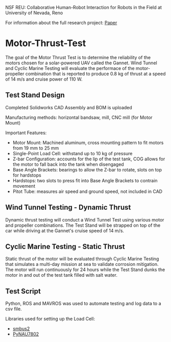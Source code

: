 NSF REU: Collaborative Human-Robot Interaction for Robots in the Field at University of Nevada, Reno

For information about the full research project: [Paper](url)

# Motor-Thrust-Test
The goal of the Motor Thrust Test is to determine the reliability of the motors chosen for a solar-powered UAV called the Gannet. Wind Tunnel and Cyclic Marine Testing will evaluate the performace of the motor-propeller combination that is reported to produce 0.8 kg of thrust at a speed of 14 m/s and cruise power of 110 W.

## Test Stand Design
Completed Solidworks CAD Assembly and BOM is uploaded

Manufacturing methods: horizontal bandsaw, mill, CNC mill (for Motor Mount)

Important Features:
* Motor Mount: Machined aluminum, cross mounting pattern to fit motors from 19 mm to 25 mm
* Single-Point Load Cell: withstand up to 10 kg of pressure
* Z-bar Configuration: accounts for the lip of the test tank, COG allows for the motor to fall back into the tank when disengaged
* Base Angle Brackets: bearings to allow the Z-bar to rotate, slots on top for hardstops
* Hardstops: two slots to press fit into Base Angle Brackets to contrain movement
* Pitot Tube: measures air speed and ground speed, not included in CAD

## Wind Tunnel Testing - Dynamic Thrust 
Dynamic thrust testing will conduct a Wind Tunnel Test using various motor and propeller combinations. The Test Stand will be strapped on top of the car while driving at the Gannet's cruise speed of 14 m/s. 

## Cyclic Marine Testing - Static Thrust
Static thrust of the motor will be evaluated through Cyclic Marine Testing that simulates a multi-day mission at sea to validate corrosion mitigation. The motor will run continuously for 24 hours while the Test Stand dunks the motor in and out of the test tank filled with salt water.

## Test Script
Python, ROS and MAVROS was used to automate testing and log data to a csv file.

Libraries used for setting up the Load Cell:
* [smbus2](https://pypi.org/project/smbus2/)
* [PyNAU7802](https://github.com/BrunoB81HK/PyNAU7802/tree/main)
